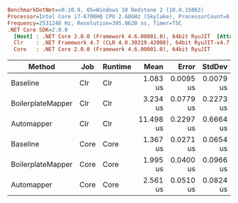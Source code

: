 ``` ini

BenchmarkDotNet=v0.10.9, OS=Windows 10 Redstone 2 (10.0.15063)
Processor=Intel Core i7-6700HQ CPU 2.60GHz (Skylake), ProcessorCount=8
Frequency=2531248 Hz, Resolution=395.0620 ns, Timer=TSC
.NET Core SDK=2.0.0
  [Host] : .NET Core 2.0.0 (Framework 4.6.00001.0), 64bit RyuJIT  [AttachedDebugger]
  Clr    : .NET Framework 4.7 (CLR 4.0.30319.42000), 64bit RyuJIT-v4.7.2115.0
  Core   : .NET Core 2.0.0 (Framework 4.6.00001.0), 64bit RyuJIT


```
 |            Method |  Job | Runtime |      Mean |     Error |    StdDev |       Min |       Max | Scaled | ScaledSD |  Gen 0 | Allocated |
 |------------------ |----- |-------- |----------:|----------:|----------:|----------:|----------:|-------:|---------:|-------:|----------:|
 |          Baseline |  Clr |     Clr |  1.083 us | 0.0095 us | 0.0079 us |  1.066 us |  1.095 us |   1.00 |     0.00 | 2.0409 |   6.27 KB |
 | BoilerplateMapper |  Clr |     Clr |  3.234 us | 0.0779 us | 0.2273 us |  2.665 us |  3.744 us |   2.99 |     0.21 | 2.0409 |   6.27 KB |
 |        Automapper |  Clr |     Clr | 11.498 us | 0.2297 us | 0.6664 us | 10.380 us | 13.136 us |  10.62 |     0.62 | 2.0294 |   6.27 KB |
 |          Baseline | Core |    Core |  1.367 us | 0.0271 us | 0.0654 us |  1.234 us |  1.516 us |   1.00 |     0.00 | 2.0409 |   6.27 KB |
 | BoilerplateMapper | Core |    Core |  1.995 us | 0.0400 us | 0.0966 us |  1.855 us |  2.286 us |   1.46 |     0.10 | 2.0409 |   6.27 KB |
 |        Automapper | Core |    Core |  2.561 us | 0.0510 us | 0.0824 us |  2.423 us |  2.702 us |   1.88 |     0.11 | 2.0409 |   6.27 KB |
